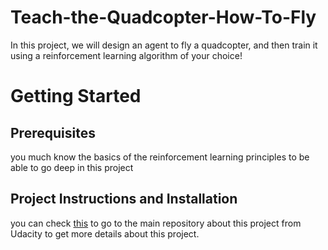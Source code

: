 # Teach-the-Quadcopter-How-To-Fly

In this project, we will design an agent to fly a quadcopter, and then train it using a reinforcement learning algorithm of your choice!

# Getting Started

## Prerequisites

you much know the basics of the reinforcement learning principles to be able to go deep in this project

## Project Instructions and Installation

you can check [this](https://github.com/udacity/RL-Quadcopter-2) to go to the main repository about this project from Udacity to get more details about this project.


